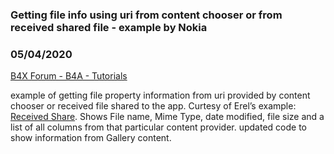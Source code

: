 ### Getting file info using uri from content chooser or from received shared file - example by Nokia
### 05/04/2020
[B4X Forum - B4A - Tutorials](https://www.b4x.com/android/forum/threads/117325/)

example of getting file property information from uri provided by content chooser or received file shared to the app. Curtesy of Erel’s example: [Received Share](https://www.b4x.com/android/forum/threads/receiving-shared-images-from-other-apps.81041/). Shows File name, Mime Type, date modified, file size and a list of all columns from that particular content provider. updated code to show information from Gallery content.